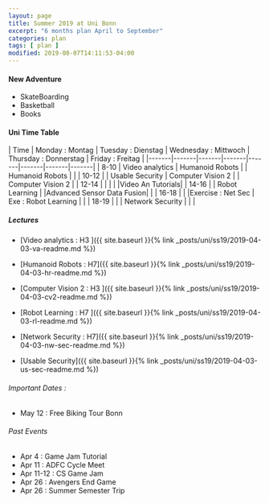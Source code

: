 ```yaml
---
layout: page
title: Summer 2019 at Uni Bonn
excerpt: "6 months plan April to September"
categories: plan
tags: [ plan ]
modified: 2019-08-07T14:11:53-04:00
---
```


#### New Adventure
* SkateBoarding
* Basketball
* Books


#### Uni Time Table
| Time | Monday : Montag | Tuesday : Dienstag | Wednesday : Mittwoch | Thursday : Donnerstag | Friday : Freitag |
|-------|-------|-------|-------|-------|-------|-------|-------|
| 8-10 | Video analytics | Humanoid Robots  |                       | Humanoid Robots         |                 |
| 10-12 |               | Usable Security   | Computer Vision 2      |                        | Computer Vision 2 |
| 12-14 |               |                   |                         |                       |Video An Tutorials|
| 14-16 |               | Robot Learning |                          |Advanced Sensor Data Fusion|                 |
| 16-18 |               |                 |Exercise : Net Sec     | Exe : Robot Learning      |                   |
| 18-19 |               |                  | Network Security     |                       |                     |  


##### Lectures

* [Video analytics : H3 ]({{ site.baseurl }}{% link _posts/uni/ss19/2019-04-03-va-readme.md %})

* [Humanoid Robots : H7]({{ site.baseurl }}{% link _posts/uni/ss19/2019-04-03-hr-readme.md %})

* [Computer Vision 2 : H3 ]({{ site.baseurl }}{% link _posts/uni/ss19/2019-04-03-cv2-readme.md %})

* [Robot Learning : H7 ]({{ site.baseurl }}{% link _posts/uni/ss19/2019-04-03-rl-readme.md %})

* [Network Security : H7]({{ site.baseurl }}{% link _posts/uni/ss19/2019-04-03-nw-sec-readme.md %})

* [Usable Security]({{ site.baseurl }}{% link _posts/uni/ss19/2019-04-03-us-sec-readme.md %})

###### Important Dates :

* May 12 : Free Biking Tour Bonn

###### Past Events

  * Apr 4 : Game Jam Tutorial
  * Apr 11 : ADFC Cycle Meet
  * Apr 11-12 : CS Game Jam
  * Apr 26 : Avengers End Game  
  * Apr 26 : Summer Semester Trip
